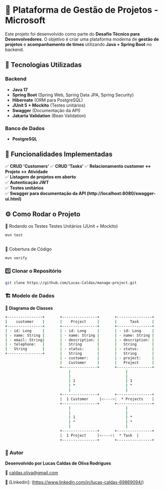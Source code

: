 # 📌 Plataforma de Gestão de Projetos - Microsoft

Este projeto foi desenvolvido como parte do **Desafio Técnico para Desenvolvedores**. O objetivo é criar uma plataforma moderna de **gestão de projetos** e **acompanhamento de times** utilizando **Java + Spring Boot** no backend.

## 🚀 Tecnologias Utilizadas

### **Backend**
- **Java 17**
- **Spring Boot** (Spring Web, Spring Data JPA, Spring Security)
- **Hibernate** (ORM para PostgreSQL)
- **JUnit 5 + Mockito** (Testes unitários)
- **Swagger** (Documentação da API)
- **Jakarta Validation** (Bean Validation)

### **Banco de Dados**
- **PostgreSQL**

## 📂 Funcionalidades Implementadas
✅ **CRUD 'Customers'**
✅ **CRUD 'Tasks'**
✅ **Relacionamento customer ↔ Projeto ↔ Atividade**  
✅ **Listagem de projetos em aberto**  
✅ **Autenticação JWT**  
✅ **Testes unitários**  
✅ **Swagger para documentação da API (http://localhost:8080/swagger-ui.html)**

## ⚙️ Como Rodar o Projeto
🧪 Rodando os Testes
Testes Unitários (JUnit + Mockito)
```sh
mvn test
```

##
🧪 Cobertura de Código
```sh
mvn verify
```

### **1️⃣ Clonar o Repositório**
```sh
git clone https://github.com/Lucas-Caldas/manage-project.git
```
### **🏗️ Modelo de Dados**
**📌 Diagrama de Classes**
```sh
+----------------+       +----------------+       +----------------+
|    customer    |       |    Project     |       |      Task      |
+----------------+       +----------------+       +----------------+
| - id: Long     |       | - id: Long     |       | - id: Long     |
| - name: String |       | - name: String |       | - name: String |
| - email: String|       | - description: |       | - description: |
| - telephone:   |       |   String       |       |   String       |
|   String       |       | - status:      |       | - status:      |
+----------------+       |   String       |       |   String       |
                         | - customer:    |       | - project:     |
                         |   Customer     |       |   Project      |
                         +----------------+       +----------------+
                             |                         |
                             |                         |
                             | 1                       | 1
                             | *                       | *
                             |                         |
                         +----------------+       +----------------+
                         |  1 Customer     |<---->|  * Projects    |
                         +----------------+       +----------------+
                             |                         |
                             |                         |
                             | 1                       | *
                             | *                       | *
                             |                         |
                         +----------------+       +----------------+
                         |  1 Project     |<---->|  * Task  |
                         +----------------+       +----------------+

```
### 📌 Autor
**Desenvolvido por Lucas Caldas de Oliva Rodrigues**

📧 caldas.oliva@gmail.com

🔗 [Linkedin]: (https://www.linkedin.com/in/lucas-caldas-69869094/)